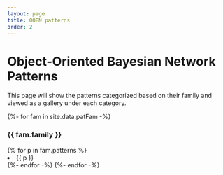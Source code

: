 ```yaml
---
layout: page
title: OOBN patterns
order: 2
---
```


# Object-Oriented Bayesian Network Patterns

This page will show the patterns categorized based on their family and viewed as a gallery under each category.

<div>
{%- for fam in site.data.patFam -%}
<h3>{{ fam.family }}</h3>
  {% for p in fam.patterns %}
  <li>{{ p }}</li>
  {%- endfor -%}
{%- endfor -%}
</div>
